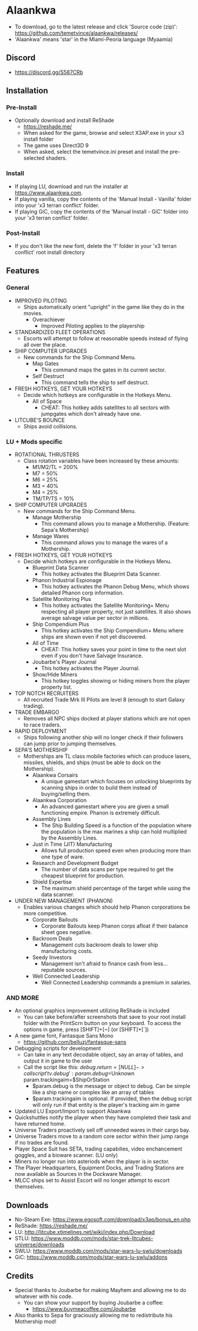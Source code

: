 # Alaankwa
* To download, go to the latest release and click 'Source code (zip)': https://github.com/temetvince/alaankwa/releases/
* 'Alaankwa' means 'star' in the Miami-Peoria language (Myaamia)

## Discord
* https://discord.gg/S587CRb

## Installation
### Pre-Install
* Optionally download and install ReShade
  * https://reshade.me/
  * When asked for the game, browse and select X3AP.exe in your x3 install folder
  * The game uses Direct3D 9
  * When asked, select the temetvince.ini preset and install the pre-selected shaders.

### Install
* If playing LU, download and run the installer at https://www.alaankwa.com.
* If playing vanilla, copy the contents of the 'Manual Install - Vanilla' folder into your 'x3 terran conflict' folder.
* If playing GiC, copy the contents of the 'Manual Install - GiC' folder into your 'x3 terran conflict' folder.

### Post-Install
* If you don't like the new font, delete the 'f' folder in your 'x3 terran conflict' root install directory

## Features
### General
* IMPROVED PILOTING
    * Ships automatically orient "upright" in the game like they do in the movies.
        * Overachiever
            * Improved Piloting applies to the playership
* STANDARDIZED FLEET OPERATIONS
    * Escorts will attempt to follow at reasonable speeds instead of flying all over the place.
* SHIP COMPUTER UPGRADES
    * New commands for the Ship Command Menu.
        * Map Gates
            * This command maps the gates in its current sector.
        * Self Destruct
            * This command tells the ship to self destruct.
* FRESH HOTKEYS, GET YOUR HOTKEYS
    * Decide which hotkeys are configurable in the Hotkeys Menu.
        * All of Space
            * CHEAT: This hotkey adds satellites to all sectors with jumpgates which don't already have one.
* LITCUBE'S BOUNCE
    * Ships avoid collisions.

### LU + Mods specific
* ROTATIONAL THRUSTERS
    * Class rotation variables have been increased by these amounts:
        * M1/M2/TL = 200%
        * M7 = 50%
        * M6 = 25%
        * M3 = 40%
        * M4 = 25%
        * TM/TP/TS = 10%
* SHIP COMPUTER UPGRADES
    * New commands for the Ship Command Menu.
        * Manage Mothership
            * This command allows you to manage a Mothership. (Feature: Sepa's Mothership)
        * Manage Wares
            * This command allows you to manage the wares of a Mothership.
* FRESH HOTKEYS, GET YOUR HOTKEYS
    * Decide which hotkeys are configurable in the Hotkeys Menu.
        * Blueprint Data Scanner 
            * This hotkey activates the Blueprint Data Scanner.
        * Phanon Industrial Espionage
            * This hotkey activates the Phanon Debug Menu, which shows detailed Phanon corp information.
        * Satellite Monitoring Plus
            * This hotkey activates the Satellite Monitoring+ Menu respecting all player property, not just satellites. It also shows average salvage value per sector in millions.
        * Ship Compendium Plus
            * This hotkey activates the Ship Compendium+ Menu where ships are shown even if not yet discovered.
        * All of Time
            * CHEAT: This hotkey saves your point in time to the next slot even if you don't have Salvage Insurance.
        * Joubarbe's Player Journal
            * This hotkey activates the Player Journal.
        * Show/Hide Miners
	        * This hotkey toggles showing or hiding miners from the player property list.
* TOP NOTCH RECRUITERS
    * All recruited Trade Mrk III Pilots are level 8 (enough to start Galaxy trading).
* TRADE EMBARGO
    * Removes all NPC ships docked at player stations which are not open to race traders.
* RAPID DEPLOYMENT
    * Ships following another ship will no longer check if their followers can jump prior to jumping themselves.
* SEPA'S MOTHERSHIP
    * Motherships are TL class mobile factories which can produce lasers, missiles, shields, and ships (must be able to dock on the Mothership).
        * Alaankwa Corsairs
            * A unique gamestart which focuses on unlocking blueprints by scanning ships in order to build them instead of buying/selling them.
        * Alaankwa Corporation
            * An advanced gamestart where you are given a small functioning empire. Phanon is extremely difficult.
        * Assembly Lines
            * The Ship Building Speed is a function of the population where the population is the max marines a ship can hold multiplied by the Assembly Lines.
        * Just in Time (JIT) Manufacturing
            * Allows full production speed even when producing more than one type of ware.
        * Research and Development Budget
            * The number of data scans per type required to get the cheapest blueprint for production.
        * Shield Expertise
            * The maximum shield percentage of the target while using the data scanner.
* UNDER NEW MANAGEMENT (PHANON)
    * Enables various changes which should help Phanon corporations be more competitive.
        * Corporate Bailouts
            * Corporate Bailouts keep Phanon corps afloat if their balance sheet goes negative.
        * Backroom Deals
            * Management cuts backroom deals to lower ship manufacturing costs.
        * Seedy Investors
            * Management isn't afraid to finance cash from less... reputable sources.
        * Well Connected Leadership
            * Well Connected Leadership commands a premium in salaries.
### AND MORE
* An optional graphics improvement utilizing ReShade is included
    * You can take before/after screenshots that save to your root install folder with the PrintScrn button on your keyboard. To access the options in game, press [SHIFT]+[~] (or [SHIFT]+[`])
* A new game font, Fantasque Sans Mono
    * https://github.com/belluzj/fantasque-sans
* Debugging scripts for development
    * Can take in any text decodable object, say an array of tables, and output it in game to the user
    * Call the script like this: $debug.return = [NULL] -> call script 'tv.debug': param.debug=$Unknown param.trackingaim=$ShipOrStation
        * $param.debug is the message or object to debug. Can be simple like a ship name or complex like an array of tables
        * $param.trackingaim is optional. If provided, then the debug script will only run if that entity is the player's tracking aim in game
* Updated LU Export/Import to support Alaankwa
* Quickshuttles notify the player when they have completed their task and have returned home.
* Universe Traders proactively sell off unneeded wares in their cargo bay.
* Universe Traders move to a random core sector within their jump range if no trades are found.
* Player Space Suit has SETA, trading capabilies, video enchancement goggles, and a bioware scanner. (LU only)
* Miners no longer run into asteriods when the player is in sector.
* The Player Headquarters, Equipment Docks, and Trading Stations are now available as Sources in the Dockware Manager.
* MLCC ships set to Assist Escort will no longer attempt to escort themselves.

## Downloads
* No-Steam Exe: https://www.egosoft.com/download/x3ap/bonus_en.php
* ReShade: https://reshade.me/
* LU: http://litcube.xtimelines.net/wiki/index.php/Download
* STLU: https://www.moddb.com/mods/star-trek-litcubes-universe/downloads
* SWLU: https://www.moddb.com/mods/star-wars-lu-swlu/downloads
* GiC: https://www.moddb.com/mods/star-wars-lu-swlu/addons

## Credits
* Special thanks to Joubarbe for making Mayhem and allowing me to do whatever with his code.
    * You can show your support by buying Joubarbe a coffee:
        * https://www.buymeacoffee.com/Joubarbe
* Also thanks to Sepa for graciously allowing me to redistribute his Mothership mod!
